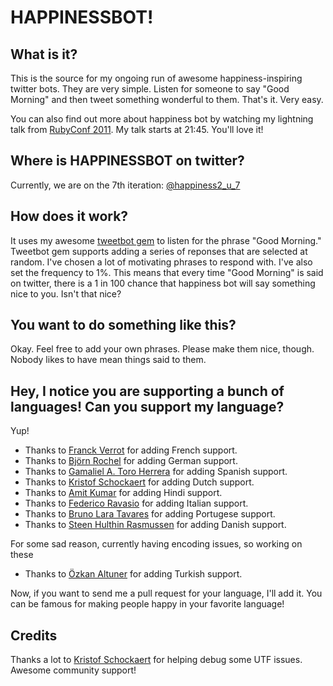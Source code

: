 # HAPPINESSBOT!

## What is it?
This is the source for my ongoing run of awesome happiness-inspiring twitter bots. They are very simple. Listen for someone to say "Good Morning" and then tweet something wonderful to them. That's it. Very easy.

You can also find out more about happiness bot by watching my lightning talk from [RubyConf 2011](http://confreaks.net/videos/741-rubyconf2011-lightning-talks?player=html5). My talk starts at 21:45. You'll love it!

## Where is HAPPINESSBOT on twitter?
Currently, we are on the 7th iteration: [@happiness2_u_7](https://twitter.com/#!/happiness2_u_7)

## How does it work?
It uses my awesome [tweetbot gem](https://github.com/coreyhaines/tweetbot) to listen for the phrase "Good Morning." Tweetbot gem supports adding a series of reponses that are selected at random. I've chosen a lot of motivating phrases to respond with. I've also set the frequency to 1%. This means that every time "Good Morning" is said on twitter, there is a 1 in 100 chance that happiness bot will say something nice to you. Isn't that nice?

## You want to do something like this?
Okay. Feel free to add your own phrases. Please make them nice, though. Nobody likes to have mean things said to them.

## Hey, I notice you are supporting a bunch of languages! Can you support my language?
Yup!

* Thanks to [Franck Verrot](https://github.com/cesario) for adding French support.
* Thanks to [Björn Rochel](https://github.com/BjRo) for adding German support.
* Thanks to [Gamaliel A. Toro Herrera](https://github.com/argami) for adding Spanish support.
* Thanks to [Kristof Schockaert](https://github.com/mekristof) for adding Dutch support.
* Thanks to [Amit Kumar](https://github.com/toamitkumar) for adding Hindi support.
* Thanks to [Federico Ravasio](https://github.com/razielgn) for adding Italian support.
* Thanks to [Bruno Lara Tavares](https://github.com/bltavares) for adding Portugese support.
* Thanks to [Steen Hulthin Rasmussen](https://github.com/steenhulthin) for adding Danish support.

For some sad reason, currently having encoding issues, so working on these

* Thanks to [Özkan Altuner](https://github.com/Portakal) for adding Turkish support.

Now, if you want to send me a pull request for your language, I'll add it. You can be famous for making people happy in your favorite language!

## Credits

Thanks a lot to [Kristof Schockaert](https://github.com/mekristof) for helping debug some UTF issues. Awesome community support!

